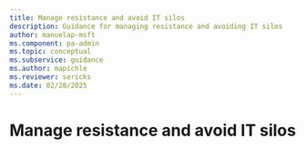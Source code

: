 ```yaml
---
title: Manage resistance and avoid IT silos
description: Guidance for managing resistance and avoiding IT silos
author: manuelap-msft
ms.component: pa-admin
ms.topic: conceptual
ms.subservice: guidance
ms.author: mapichle
ms.reviewer: sericks
ms.date: 02/28/2025
---
```


# Manage resistance and avoid IT silos